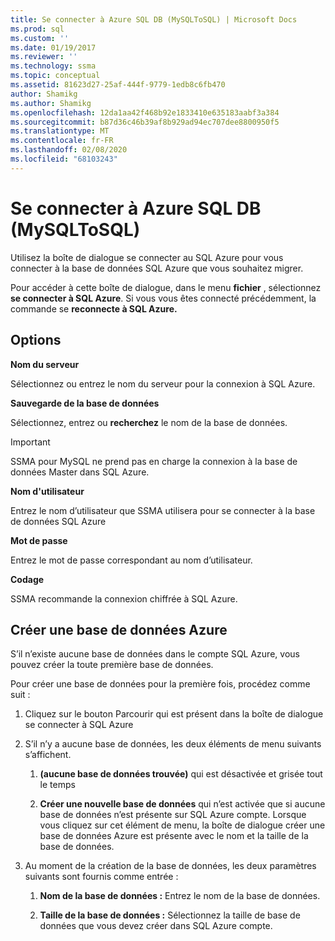 ```yaml
---
title: Se connecter à Azure SQL DB (MySQLToSQL) | Microsoft Docs
ms.prod: sql
ms.custom: ''
ms.date: 01/19/2017
ms.reviewer: ''
ms.technology: ssma
ms.topic: conceptual
ms.assetid: 81623d27-25af-444f-9779-1edb8c6fb470
author: Shamikg
ms.author: Shamikg
ms.openlocfilehash: 12da1aa42f468b92e1833410e635183aabf3a384
ms.sourcegitcommit: b87d36c46b39af8b929ad94ec707dee8800950f5
ms.translationtype: MT
ms.contentlocale: fr-FR
ms.lasthandoff: 02/08/2020
ms.locfileid: "68103243"
---
```

# <a name="connect-to-azure-sql-db-mysqltosql"></a>Se connecter à Azure SQL DB (MySQLToSQL)
Utilisez la boîte de dialogue se connecter au SQL Azure pour vous connecter à la base de données SQL Azure que vous souhaitez migrer.  
  
Pour accéder à cette boîte de dialogue, dans le menu **fichier** , sélectionnez **se connecter à SQL Azure**. Si vous vous êtes connecté précédemment, la commande se **reconnecte à SQL Azure.**  
  
## <a name="options"></a>Options  
**Nom du serveur**  
  
Sélectionnez ou entrez le nom du serveur pour la connexion à SQL Azure.  
  
**Sauvegarde de la base de données**  
  
Sélectionnez, entrez ou **recherchez** le nom de la base de données.  
  
> [!IMPORTANT]  
> SSMA pour MySQL ne prend pas en charge la connexion à la base de données Master dans SQL Azure.  
  
**Nom d'utilisateur**  
  
Entrez le nom d’utilisateur que SSMA utilisera pour se connecter à la base de données SQL Azure  
  
**Mot de passe**  
  
Entrez le mot de passe correspondant au nom d’utilisateur.  
  
**Codage**  
  
SSMA recommande la connexion chiffrée à SQL Azure.  
  
## <a name="create-azure-database"></a>Créer une base de données Azure  
S’il n’existe aucune base de données dans le compte SQL Azure, vous pouvez créer la toute première base de données.  
  
Pour créer une base de données pour la première fois, procédez comme suit :  
  
1.  Cliquez sur le bouton Parcourir qui est présent dans la boîte de dialogue se connecter à SQL Azure  
  
2.  S’il n’y a aucune base de données, les deux éléments de menu suivants s’affichent.  
  
    1.  **(aucune base de données trouvée)** qui est désactivée et grisée tout le temps  
  
    2.  **Créer une nouvelle base de données** qui n’est activée que si aucune base de données n’est présente sur SQL Azure compte. Lorsque vous cliquez sur cet élément de menu, la boîte de dialogue créer une base de données Azure est présente avec le nom et la taille de la base de données.  
  
3.  Au moment de la création de la base de données, les deux paramètres suivants sont fournis comme entrée :  
  
    1.  **Nom de la base de données :** Entrez le nom de la base de données.  
  
    2.  **Taille de la base de données :** Sélectionnez la taille de base de données que vous devez créer dans SQL Azure compte.  
  
